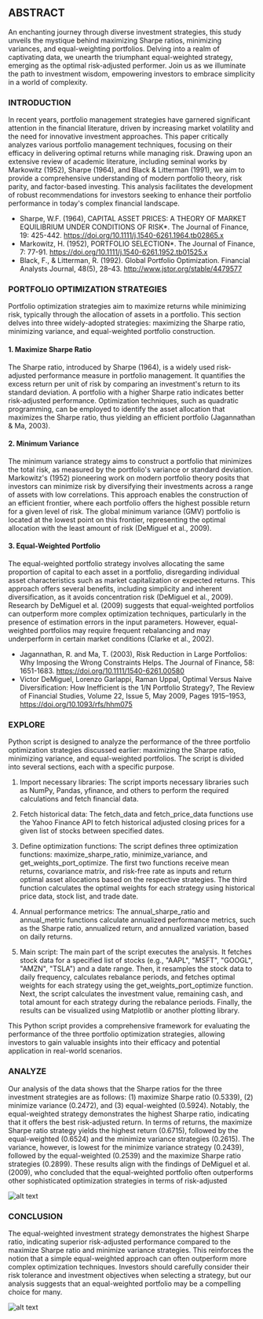 ## ABSTRACT

An enchanting journey through diverse investment strategies, this study unveils the mystique behind maximizing Sharpe ratios, minimizing variances, and equal-weighting portfolios. Delving into a realm of captivating data, we unearth the triumphant equal-weighted strategy, emerging as the optimal risk-adjusted performer. Join us as we illuminate the path to investment wisdom, empowering investors to embrace simplicity in a world of complexity.

### INTRODUCTION

In recent years, portfolio management strategies have garnered significant attention in the financial literature, driven by increasing market volatility and the need for innovative investment approaches. This paper critically analyzes various portfolio management techniques, focusing on their efficacy in delivering optimal returns while managing risk. Drawing upon an extensive review of academic literature, including seminal works by Markowitz (1952), Sharpe (1964), and Black & Litterman (1991), we aim to provide a comprehensive understanding of modern portfolio theory, risk parity, and factor-based investing. This analysis facilitates the development of robust recommendations for investors seeking to enhance their portfolio performance in today's complex financial landscape.

- Sharpe, W.F. (1964), CAPITAL ASSET PRICES: A THEORY OF MARKET EQUILIBRIUM UNDER CONDITIONS OF RISK*. The Journal of Finance, 19: 425-442. https://doi.org/10.1111/j.1540-6261.1964.tb02865.x
- Markowitz, H. (1952), PORTFOLIO SELECTION*. The Journal of Finance, 7: 77-91. https://doi.org/10.1111/j.1540-6261.1952.tb01525.x
- Black, F., & Litterman, R. (1992). Global Portfolio Optimization. Financial Analysts Journal, 48(5), 28–43. http://www.jstor.org/stable/4479577


### PORTFOLIO OPTIMIZATION STRATEGIES

Portfolio optimization strategies aim to maximize returns while minimizing risk, typically through the allocation of assets in a portfolio. This section delves into three widely-adopted strategies: maximizing the Sharpe ratio, minimizing variance, and equal-weighted portfolio construction.

#### 1. Maximize Sharpe Ratio
The Sharpe ratio, introduced by Sharpe (1964), is a widely used risk-adjusted performance measure in portfolio management. It quantifies the excess return per unit of risk by comparing an investment's return to its standard deviation. A portfolio with a higher Sharpe ratio indicates better risk-adjusted performance. Optimization techniques, such as quadratic programming, can be employed to identify the asset allocation that maximizes the Sharpe ratio, thus yielding an efficient portfolio (Jagannathan & Ma, 2003).

#### 2. Minimum Variance
The minimum variance strategy aims to construct a portfolio that minimizes the total risk, as measured by the portfolio's variance or standard deviation. Markowitz's (1952) pioneering work on modern portfolio theory posits that investors can minimize risk by diversifying their investments across a range of assets with low correlations. This approach enables the construction of an efficient frontier, where each portfolio offers the highest possible return for a given level of risk. The global minimum variance (GMV) portfolio is located at the lowest point on this frontier, representing the optimal allocation with the least amount of risk (DeMiguel et al., 2009).

#### 3. Equal-Weighted Portfolio
The equal-weighted portfolio strategy involves allocating the same proportion of capital to each asset in a portfolio, disregarding individual asset characteristics such as market capitalization or expected returns. This approach offers several benefits, including simplicity and inherent diversification, as it avoids concentration risk (DeMiguel et al., 2009). Research by DeMiguel et al. (2009) suggests that equal-weighted portfolios can outperform more complex optimization techniques, particularly in the presence of estimation errors in the input parameters. However, equal-weighted portfolios may require frequent rebalancing and may underperform in certain market conditions (Clarke et al., 2002).

- Jagannathan, R. and Ma, T. (2003), Risk Reduction in Large Portfolios: Why Imposing the Wrong Constraints Helps. The Journal of Finance, 58: 1651-1683. https://doi.org/10.1111/1540-6261.00580
- Victor DeMiguel, Lorenzo Garlappi, Raman Uppal, Optimal Versus Naive Diversification: How Inefficient is the 1/N Portfolio Strategy?, The Review of Financial Studies, Volume 22, Issue 5, May 2009, Pages 1915–1953, https://doi.org/10.1093/rfs/hhm075


### EXPLORE

Python script is designed to analyze the performance of the three portfolio optimization strategies discussed earlier: maximizing the Sharpe ratio, minimizing variance, and equal-weighted portfolios. The script is divided into several sections, each with a specific purpose.

1. Import necessary libraries: 
The script imports necessary libraries such as NumPy, Pandas, yfinance, and others to perform the required calculations and fetch financial data.

2. Fetch historical data: 
The fetch_data and fetch_price_data functions use the Yahoo Finance API to fetch historical adjusted closing prices for a given list of stocks between specified dates.

3. Define optimization functions: 
The script defines three optimization functions: maximize_sharpe_ratio, minimize_variance, and get_weights_port_optimize. The first two functions receive mean returns, covariance matrix, and risk-free rate as inputs and return optimal asset allocations based on the respective strategies. The third function calculates the optimal weights for each strategy using historical price data, stock list, and trade date.

4. Annual performance metrics: 
The annual_sharpe_ratio and annual_metric functions calculate annualized performance metrics, such as the Sharpe ratio, annualized return, and annualized variation, based on daily returns.

5. Main script: 
The main part of the script executes the analysis. It fetches stock data for a specified list of stocks (e.g., "AAPL", "MSFT", "GOOGL", "AMZN", "TSLA") and a date range. Then, it resamples the stock data to daily frequency, calculates rebalance periods, and fetches optimal weights for each strategy using the get_weights_port_optimize function. Next, the script calculates the investment value, remaining cash, and total amount for each strategy during the rebalance periods. Finally, the results can be visualized using Matplotlib or another plotting library.

This Python script provides a comprehensive framework for evaluating the performance of the three portfolio optimization strategies, allowing investors to gain valuable insights into their efficacy and potential application in real-world scenarios.

### ANALYZE

Our analysis of the data shows that the Sharpe ratios for the three investment strategies are as follows: (1) maximize Sharpe ratio (0.5339), (2) minimize variance (0.2472), and (3) equal-weighted (0.5924). Notably, the equal-weighted strategy demonstrates the highest Sharpe ratio, indicating that it offers the best risk-adjusted return. In terms of returns, the maximize Sharpe ratio strategy yields the highest return (0.6715), followed by the equal-weighted (0.6524) and the minimize variance strategies (0.2615). The variance, however, is lowest for the minimize variance strategy (0.2439), followed by the equal-weighted (0.2539) and the maximize Sharpe ratio strategies (0.2899). These results align with the findings of DeMiguel et al. (2009), who concluded that the equal-weighted portfolio often outperforms other sophisticated optimization strategies in terms of risk-adjusted 

![alt text](https://github.com/saurabh9651/minvar_maxshpr/tree/main/images/graph.png?raw=true)

### CONCLUSION
The equal-weighted investment strategy demonstrates the highest Sharpe ratio, indicating superior risk-adjusted performance compared to the maximize Sharpe ratio and minimize variance strategies. This reinforces the notion that a simple equal-weighted approach can often outperform more complex optimization techniques. Investors should carefully consider their risk tolerance and investment objectives when selecting a strategy, but our analysis suggests that an equal-weighted portfolio may be a compelling choice for many.

![alt text](https://github.com/saurabh9651/minvar_maxshpr/tree/main/images/results.png?raw=true)
